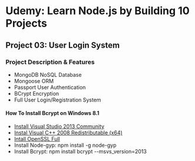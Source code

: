 # Udemy: Learn Node.js by Building 10 Projects

## Project 03: User Login System

### Project Description & Features

- MongoDB NoSQL Database
- Mongoose ORM
- Passport User Authentication
- BCrypt Encryption
- Full User Login/Registration System

#### How To Install Bcrypt on Windows 8.1

- [Install Visual Studio 2013 Community](https://www.visualstudio.com/en-us/downloads/download-visual-studio-vs.aspx)
- [Instal Visual C++ 2008 Redistributable (x64)](https://www.microsoft.com/en-us/download/details.aspx?id=15336)
- [Intall OpenSSL Full](https://slproweb.com/products/Win32OpenSSL.html)
- Install Node-gyp: npm install -g node-gyp
- Install Bcrypt: npm install bcrypt --msvs_version=2013
